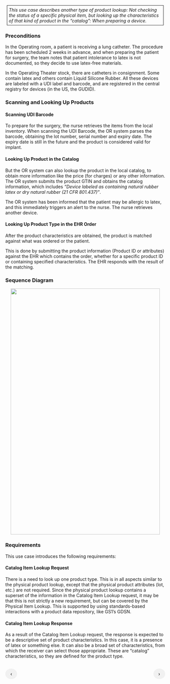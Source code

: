 <style>
  .table-usecase {
    width: 100%;
  }

  .table-usecase > thead > tr > th,
  .table-usecase > tbody > tr > th,
  .table-usecase > tfoot > tr > th,
  .table-usecase > thead > tr > td,
  .table-usecase > tbody > tr > td,
  .table-usecase > tfoot > tr > td {
    text-align: center;
  }

  .table-usecase .cell-shaded {
    background-color: #e6e6ff;
  }
  
  .table-usecase .cell-fat-bottom {
    border-bottom-width: 3px;
    border-bottom-color: #cccccc;
  }

  a {
  text-decoration: none;
  display: inline-block;
  padding: 8px 16px;
}

a:hover {
  background-color: #ddd;
  color: black;
}

.previous {
  background-color: #f1f1f1;
  color: black;
}

.next {
  background-color: #f1f1f1;
  color: black;
}

.round {
  border-radius: 50%;
}

</style>

<div style="  border: 1px solid; padding: 5px; margin: 5px;">
<i>This use case describes another type of product lookup: Not checking
the status of a specific physical item, but looking up the
characteristics of that kind of product in the “catalog”: When preparing
a device.</i>
</div>

###  Preconditions

In the Operating room, a patient is receiving a lung catheter. The
procedure has been scheduled 2 weeks in advance, and when preparing the
patient for surgery, the team notes that patient intolerance to latex is
not documented, so they decide to use latex-free materials.

In the Operating Theater stock, there are catheters in consignment. Some
contain latex and others contain Liquid Silicone Rubber. All these
devices are labeled with a UDI label and barcode, and are registered in
the central registry for devices (in the US, the GUDID).

###  Scanning and Looking Up Products

#### Scanning UDI Barcode

To prepare for the surgery, the nurse retrieves the items from the local
inventory. When scanning the UDI Barcode, the OR system parses the
barcode, obtaining the lot number, serial number and expiry date. The
expiry date is still in the future and the product is considered valid
for implant.

#### Looking Up Product in the Catalog

But the OR system can also lookup the product in the local catalog, to
obtain more information like the price (for charges) or any other
information. The OR system submits the product GTIN and obtains the
catalog information, which includes *“Device labeled as containing
natural rubber latex or dry natural rubber (21 CFR 801.437)”*.

The OR system has been informed that the patient may be allergic to
latex, and this immediately triggers an alert to the nurse. The nurse
retrieves another device.

#### Looking Up Product Type in the EHR Order

After the product characteristics are obtained, the product is matched
against what was ordered or the patient.

This is done by submitting the product information (Product ID or
attributes) against the EHR which contains the order, whether for a
specific product ID or containing specified characteristics. The EHR
responds with the result of the matching.

###  Sequence Diagram

<div style="text-align:center">
<img src="image_UC8_SequenceDiagram.png" style="width:4.90557in;height:8.06589in"/>
</div>

###  Requirements

This use case introduces the following requirements:

#### Catalog Item Lookup Request

There is a need to look up one product type. This is in all aspects
similar to the physical product lookup, except that the physical product
attributes (lot, etc.) are not required. Since the physical product
lookup contains a superset of the information in the Catalog Item Lookup
request, it may be that this is not strictly a new requirement, but can
be covered by the Physical Item Lookup. This is supported by using
standards-based interactions with a product data repository, like GS1’s
GDSN.

#### Catalog Item Lookup Response

As a result of the Catalog Item Lookup request, the response is expected
to be a descriptive set of product characteristics. In this case, it is
a presence of latex or something else. It can also be a broad set of
characteristics, from which the receiver can select those appropriate.
These are “catalog” characteristics, so they are defined for the product
type.

<br>
<div>
  <a href="usecase7.html" style="float:left" class="previous round" title="Use Case 7 - Falsified Medication Check">&#8249;</a>
  <a href="usecase9.html" style="float:right" class="next round" title="Use Case 9 - Recall of UDI Devices">&#8250;</a>
</div>
